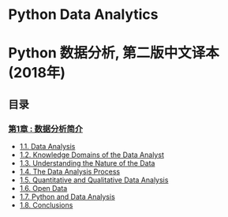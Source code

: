 # Python Data Analytics
# Python 数据分析, 第二版中文译本 (2018年)


## 目录 

<!-- START_TOC -->

### [第1章 : 数据分析简介](chapter01)

* [1.1. Data Analysis](chapter01/section_01.md)
* [1.2. Knowledge Domains of the Data Analyst](chapter01/section_02.md)
* [1.3. Understanding the Nature of the Data](chapter01/section_03.md)
* [1.4. The Data Analysis Process](chapter01/section_04.md)
* [1.5. Quantitative and Qualitative Data Analysis](chapter01/section_05.md)
* [1.6. Open Data](chapter01/section_06.md)
* [1.7. Python and Data Analysis](chapter01/section_07.md)
* [1.8. Conclusions](chapter01/section_08.md)


<!-- END_TOC -->

